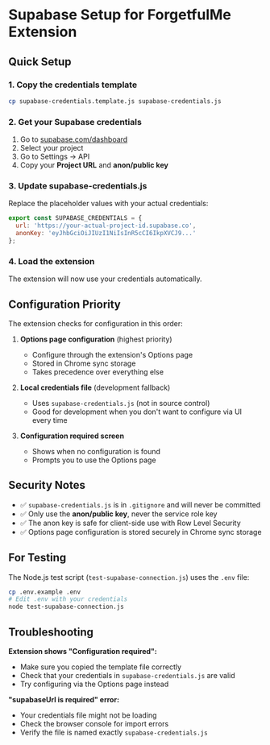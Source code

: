# Supabase Setup for ForgetfulMe Extension

## Quick Setup

### 1. Copy the credentials template
```bash
cp supabase-credentials.template.js supabase-credentials.js
```

### 2. Get your Supabase credentials
1. Go to [supabase.com/dashboard](https://supabase.com/dashboard)
2. Select your project
3. Go to Settings → API
4. Copy your **Project URL** and **anon/public key**

### 3. Update supabase-credentials.js
Replace the placeholder values with your actual credentials:

```javascript
export const SUPABASE_CREDENTIALS = {
  url: 'https://your-actual-project-id.supabase.co',
  anonKey: 'eyJhbGciOiJIUzI1NiIsInR5cCI6IkpXVCJ9...'
};
```

### 4. Load the extension
The extension will now use your credentials automatically.

## Configuration Priority

The extension checks for configuration in this order:

1. **Options page configuration** (highest priority)
   - Configure through the extension's Options page
   - Stored in Chrome sync storage
   - Takes precedence over everything else

2. **Local credentials file** (development fallback)
   - Uses `supabase-credentials.js` (not in source control)
   - Good for development when you don't want to configure via UI every time

3. **Configuration required screen**
   - Shows when no configuration is found
   - Prompts you to use the Options page

## Security Notes

- ✅ `supabase-credentials.js` is in `.gitignore` and will never be committed
- ✅ Only use the **anon/public key**, never the service role key
- ✅ The anon key is safe for client-side use with Row Level Security
- ✅ Options page configuration is stored securely in Chrome sync storage

## For Testing

The Node.js test script (`test-supabase-connection.js`) uses the `.env` file:

```bash
cp .env.example .env
# Edit .env with your credentials
node test-supabase-connection.js
```

## Troubleshooting

**Extension shows "Configuration required":**
- Make sure you copied the template file correctly
- Check that your credentials in `supabase-credentials.js` are valid
- Try configuring via the Options page instead

**"supabaseUrl is required" error:**
- Your credentials file might not be loading
- Check the browser console for import errors
- Verify the file is named exactly `supabase-credentials.js`